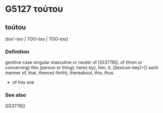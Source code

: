 # G5127 τούτου

## toútou

_(too'-too | TOO-too | TOO-too)_

### Definition

genitive case singular masculine or neuter of [[G3778]]; of (from or concerning) this (person or thing); here(-by), him, it, [[lexicon-key|+]] such manner of, that, thence(-forth), thereabout, this, thus.

- of this one

### See also

[[G3778]]

